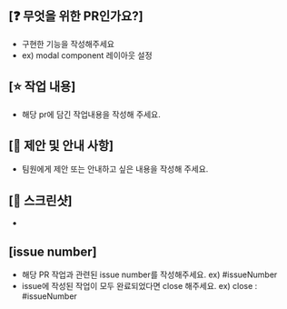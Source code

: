## [❓ 무엇을 위한 PR인가요?]

- 구현한 기능을 작성해주세요
- ex) modal component 레이아웃 설정

## [⭐️ 작업 내용]

- 해당 pr에 담긴 작업내용을 작성해 주세요.

## [📌 제안 및 안내 사항]

- 팀원에게 제안 또는 안내하고 싶은 내용을 작성해 주세요.

## [📢 스크린샷]

-

## [issue number]

- 해당 PR 작업과 관련된 issue number를 작성해주세요.
  ex) #issueNumber
- issue에 작성된 작업이 모두 완료되었다면 close 해주세요.
  ex) close : #issueNumber
